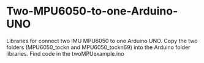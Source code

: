 # Two-MPU6050-to-one-Arduino-UNO
Libraries for connect two IMU MPU6050 to one Arduino UNO.
Copy the two folders (MPU6050_tockn and MPU6050_tockn69) into the Arduino folder libraries.
Find code in the twoMPUexample.ino

